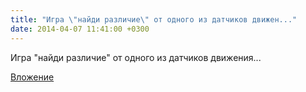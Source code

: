```yaml
---
title: "Игра \"найди различие\" от одного из датчиков движен..."
date: 2014-04-07 11:41:00 +0300
---
```


Игра "найди различие" от одного из датчиков движения...

[Вложение](/assets/vk_photos/3/X3NIUKobm5s.jpg)
